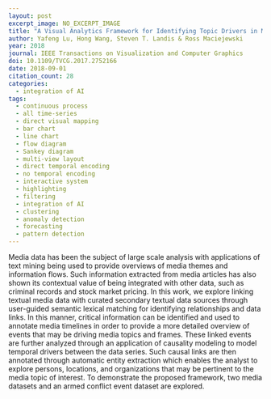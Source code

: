 ```yaml
---
layout: post
excerpt_image: NO_EXCERPT_IMAGE
title: "A Visual Analytics Framework for Identifying Topic Drivers in Media Events"
author: Yafeng Lu, Hong Wang, Steven T. Landis & Ross Maciejewski
year: 2018
journal: IEEE Transactions on Visualization and Computer Graphics
doi: 10.1109/TVCG.2017.2752166
date: 2018-09-01
citation_count: 28
categories:
  - integration of AI
tags:
  - continuous process
  - all time-series
  - direct visual mapping
  - bar chart
  - line chart
  - flow diagram
  - Sankey diagram
  - multi-view layout
  - direct temporal encoding
  - no temporal encoding
  - interactive system
  - highlighting
  - filtering
  - integration of AI
  - clustering
  - anomaly detection
  - forecasting
  - pattern detection
---
```

Media data has been the subject of large scale analysis with applications of text mining being used to provide overviews of media themes and information flows. Such information extracted from media articles has also shown its contextual value of being integrated with other data, such as criminal records and stock market pricing. In this work, we explore linking textual media data with curated secondary textual data sources through user-guided semantic lexical matching for identifying relationships and data links. In this manner, critical information can be identified and used to annotate media timelines in order to provide a more detailed overview of events that may be driving media topics and frames. These linked events are further analyzed through an application of causality modeling to model temporal drivers between the data series. Such causal links are then annotated through automatic entity extraction which enables the analyst to explore persons, locations, and organizations that may be pertinent to the media topic of interest. To demonstrate the proposed framework, two media datasets and an armed conflict event dataset are explored.
